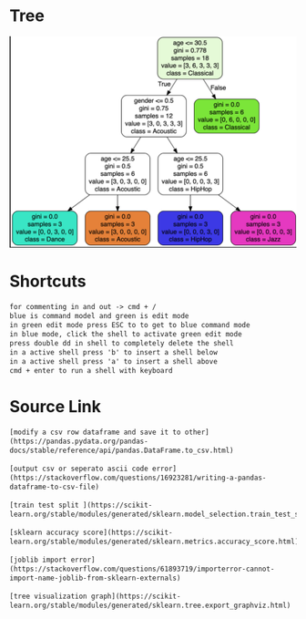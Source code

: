 # Tree

![alt text](https://github.com/riyadzaigirdar/sklearn-panda/blob/develop/tree.png?raw=true)


# Shortcuts

    for commenting in and out -> cmd + / 
    blue is command model and green is edit mode
    in green edit mode press ESC to to get to blue command mode
    in blue mode, click the shell to activate green edit mode
    press double dd in shell to completely delete the shell
    in a active shell press 'b' to insert a shell below
    in a active shell press 'a' to insert a shell above
    cmd + enter to run a shell with keyboard

# Source Link

    [modify a csv row dataframe and save it to other](https://pandas.pydata.org/pandas-docs/stable/reference/api/pandas.DataFrame.to_csv.html)

    [output csv or seperato ascii code error](https://stackoverflow.com/questions/16923281/writing-a-pandas-dataframe-to-csv-file)

    [train test split ](https://scikit-learn.org/stable/modules/generated/sklearn.model_selection.train_test_split.html)

    [sklearn accuracy score](https://scikit-learn.org/stable/modules/generated/sklearn.metrics.accuracy_score.html)

    [joblib import error](https://stackoverflow.com/questions/61893719/importerror-cannot-import-name-joblib-from-sklearn-externals)

    [tree visualization graph](https://scikit-learn.org/stable/modules/generated/sklearn.tree.export_graphviz.html)